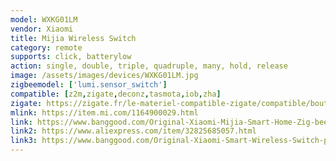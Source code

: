 ```yaml
---
model: WXKG01LM
vendor: Xiaomi
title: Mijia Wireless Switch
category: remote
supports: click, batterylow
action: single, double, triple, quadruple, many, hold, release
image: /assets/images/devices/WXKG01LM.jpg
zigbeemodel: ['lumi.sensor_switch']
compatible: [z2m,zigate,deconz,tasmota,iob,zha]
zigate: https://zigate.fr/le-materiel-compatible-zigate/compatible/bouton
mlink: https://item.mi.com/1164900029.html
link: https://www.banggood.com/Original-Xiaomi-Mijia-Smart-Home-Zig-bee-Wireless-Smart-Switch-Touch-Button-ON-OFF-WiFi-Remote-Control-Switch-p-1049175.html
link2: https://www.aliexpress.com/item/32825685057.html
link3: https://www.banggood.com/Original-Xiaomi-Smart-Wireless-Switch-p-1045081.html
---
```


